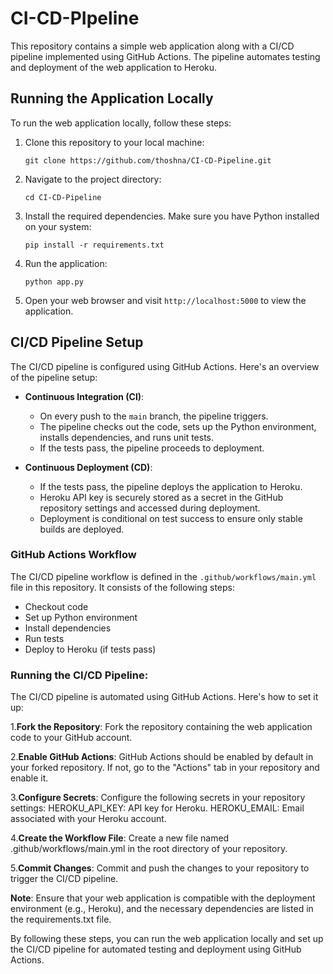 # CI-CD-PIpeline
 
This repository contains a simple web application along with a CI/CD pipeline implemented using GitHub Actions. The pipeline automates testing and deployment of the web application to Heroku.

## Running the Application Locally

To run the web application locally, follow these steps:

1. Clone this repository to your local machine:

    ```
    git clone https://github.com/thoshna/CI-CD-Pipeline.git
    ```

2. Navigate to the project directory:

    ```
    cd CI-CD-Pipeline
    ```

3. Install the required dependencies. Make sure you have Python installed on your system:

    ```
    pip install -r requirements.txt
    ```

4. Run the application:

    ```
    python app.py
    ```

5. Open your web browser and visit `http://localhost:5000` to view the application.

## CI/CD Pipeline Setup

The CI/CD pipeline is configured using GitHub Actions. Here's an overview of the pipeline setup:

- **Continuous Integration (CI)**:
  - On every push to the `main` branch, the pipeline triggers.
  - The pipeline checks out the code, sets up the Python environment, installs dependencies, and runs unit tests.
  - If the tests pass, the pipeline proceeds to deployment.

- **Continuous Deployment (CD)**:
  - If the tests pass, the pipeline deploys the application to Heroku.
  - Heroku API key is securely stored as a secret in the GitHub repository settings and accessed during deployment.
  - Deployment is conditional on test success to ensure only stable builds are deployed.

### GitHub Actions Workflow

The CI/CD pipeline workflow is defined in the `.github/workflows/main.yml` file in this repository. It consists of the following steps:

- Checkout code
- Set up Python environment
- Install dependencies
- Run tests
- Deploy to Heroku (if tests pass)

### Running the CI/CD Pipeline:

The CI/CD pipeline is automated using GitHub Actions. Here's how to set it up:

1.**Fork the Repository**:
Fork the repository containing the web application code to your GitHub account.

2.**Enable GitHub Actions**:
GitHub Actions should be enabled by default in your forked repository. If not, go to the "Actions" tab in your repository and enable it.

3.**Configure Secrets**:
Configure the following secrets in your repository settings:
HEROKU_API_KEY: API key for Heroku.
HEROKU_EMAIL: Email associated with your Heroku account.

4.**Create the Workflow File**:
Create a new file named .github/workflows/main.yml in the root directory of your repository.

5.**Commit Changes**:
Commit and push the changes to your repository to trigger the CI/CD pipeline.

**Note**: Ensure that your web application is compatible with the deployment environment (e.g., Heroku), and the necessary dependencies are listed in the requirements.txt file.

By following these steps, you can run the web application locally and set up the CI/CD pipeline for automated testing and deployment using GitHub Actions.
